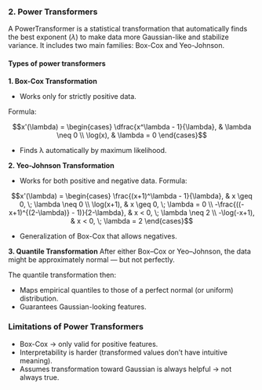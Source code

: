 ### 2. Power Transformers
 A PowerTransformer is a statistical transformation that automatically finds the best exponent $(λ)$ to make data more Gaussian-like and stabilize variance.
It includes two main families: Box-Cox and Yeo-Johnson.

#### Types of power transformers

**1. Box-Cox Transformation**

- Works only for strictly positive data.

Formula: 

$$x'(\lambda) =
\begin{cases}
\dfrac{x^\lambda - 1}{\lambda}, & \lambda \neq 0 \\
\log(x), & \lambda = 0
\end{cases}$$

- Finds λ automatically by maximum likelihood.

**2. Yeo-Johnson Transformation**

- Works for both positive and negative data.
Formula:

$$x'(\lambda) =
\begin{cases}
\frac{(x+1)^\lambda - 1}{\lambda}, & x \geq 0, \; \lambda \neq 0 \\
\log(x+1), & x \geq 0, \; \lambda = 0 \\
-\frac{((-x+1)^{(2-\lambda)} - 1)}{2-\lambda}, & x < 0, \; \lambda \neq 2 \\
-\log(-x+1), & x < 0, \; \lambda = 2
\end{cases}$$

- Generalization of Box-Cox that allows negatives.

**3. Quantile Transformation**
After either Box–Cox or Yeo–Johnson, the data might be approximately normal — but not perfectly.

The quantile transformation then:
- Maps empirical quantiles to those of a perfect normal (or uniform) distribution.
- Guarantees Gaussian-looking features. 

### Limitations of Power Transformers
- Box-Cox → only valid for positive features.
- Interpretability is harder (transformed values don’t have intuitive meaning).
- Assumes transformation toward Gaussian is always helpful → not always true.